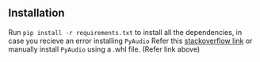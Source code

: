## Installation
Run ``pip install -r requirements.txt`` to install all the dependencies, in case you recieve an error installing ``PyAudio``
Refer this [stackoverflow link](https://stackoverflow.com/a/55630212/13280114)
or manually install ``PyAudio`` using a .whl file. (Refer link above)
